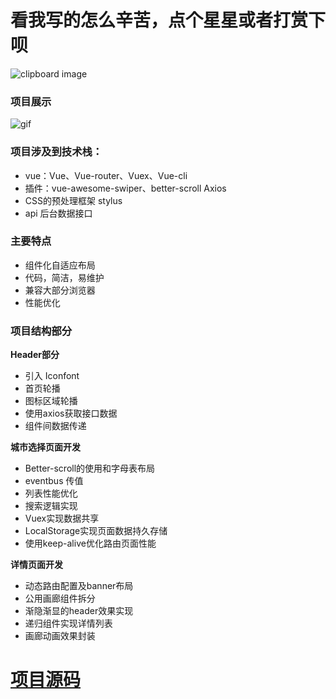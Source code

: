 # 看我写的怎么辛苦，点个星星或者打赏下呗
![clipboard image](https://user-images.githubusercontent.com/31888710/43787183-0402c67a-9a9d-11e8-8d44-1e8a02899d39.jpg)
### 项目展示
![gif](https://user-images.githubusercontent.com/31888710/43790258-a76b8b10-9aa4-11e8-887f-f61c40ccba61.gif)

### 项目涉及到技术栈：
- vue：Vue、Vue-router、Vuex、Vue-cli
- 插件：vue-awesome-swiper、better-scroll Axios
- CSS的预处理框架 stylus
- api 后台数据接口

### 主要特点
- 组件化自适应布局
- 代码，简洁，易维护
- 兼容大部分浏览器
- 性能优化

### 项目结构部分
**Header部分**
- 引入 Iconfont
- 首页轮播
- 图标区域轮播
- 使用axios获取接口数据
- 组件间数据传递

**城市选择页面开发**

- Better-scroll的使用和字母表布局
- eventbus 传值
- 列表性能优化
- 搜索逻辑实现
- Vuex实现数据共享
- LocalStorage实现页面数据持久存储
- 使用keep-alive优化路由页面性能

**详情页面开发**

- 动态路由配置及banner布局
- 公用画廊组件拆分
- 渐隐渐显的header效果实现
- 递归组件实现详情列表
- 画廊动画效果封装

# [ 项目源码 ](https://github.com/qqlcx5/Gowhere)
